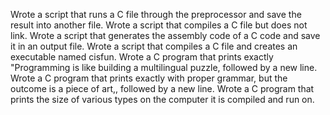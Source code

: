 Wrote a script that runs a C file through the preprocessor and save the result into another file.
Wrote a script that compiles a C file but does not link.
Wrote a script that generates the assembly code of a C code and save it in an output file.
Wrote a script that compiles a C file and creates an executable named cisfun.
Wrote a C program that prints exactly "Programming is like building a multilingual puzzle, followed by a new line.
Wrote a C program that prints exactly with proper grammar, but the outcome is a piece of art,, followed by a new line.
Wrote a C program that prints the size of various types on the computer it is compiled and run on.
